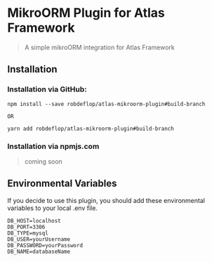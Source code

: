 # MikroORM Plugin for Atlas Framework

> A simple mikroORM integration for Atlas Framework

## Installation

### Installation via GitHub:

```
npm install --save robdeflop/atlas-mikroorm-plugin#build-branch

OR

yarn add robdeflop/atlas-mikroorm-plugin#build-branch
```
### Installation via npmjs.com
> coming soon 

## Environmental Variables
If you decide to use this plugin, you should add these environmental variables to your local .env file.
```dotenv
DB_HOST=localhost
DB_PORT=3306
DB_TYPE=mysql
DB_USER=yourUsername
DB_PASSWORD=yourPassword
DB_NAME=databaseName
```

